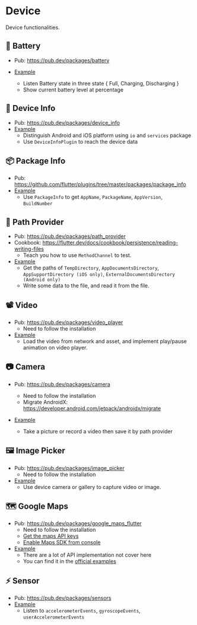# Device

Device functionalities.


## 🔋 Battery
* Pub: https://pub.dev/packages/battery

* [Example](lib/screen/battery_screen.dart)
  * Listen Battery state in three state { Full, Charging, Discharging }
  * Show current battery level at percentage



## 📱 Device Info

* Pub: https://pub.dev/packages/device_info
* [Example](lib/screen/info_screen.dart)
  * Distinguish Android and iOS platform using `io` and `services` package 
  * Use `DeviceInfoPlugin` to reach the device data



## 📦 Package Info

* Pub: https://github.com/flutter/plugins/tree/master/packages/package_info
* [Example](lib/screen/package_screen.dart)
  * Use `PackageInfo` to get `AppName`, `PackageName`, `AppVersion`, `BuildNumber`



## 💾 Path Provider

* Pub: https://pub.dev/packages/path_provider
* Cookbook: https://flutter.dev/docs/cookbook/persistence/reading-writing-files
  * Teach you how to use `MethodChannel` to test.
* [Example](lib/screen/path_provider_screen.dart)
  * Get the paths of `TempDirectory`, `AppDocumentsDirectory`, `AppSupportDirectory (iOS only)`, `ExternalDocumentsDirectory (Android only)`
  * Write some data to the file, and read it from the file.



## 📽️ Video

- Pub: https://pub.dev/packages/video_player
  - Need to follow the installation
- [Example](lib/screen/video_screen.dart)
  * Load the video from network and asset, and implement play/pause animation on video player.



## 📷 Camera

* Pub: https://pub.dev/packages/camera
  * Need to follow the installation
  * Migrate AndroidX: https://developer.android.com/jetpack/androidx/migrate


* [Example](lib/screen/camera_screen.dart)
  * Take a picture or record a video then save it by path provider



## 🖼️ Image Picker

* Pub: https://pub.dev/packages/image_picker
  * Need to follow the installation
* [Example](lib/screen/image_picker_screen.dart)
  * Use device camera or gallery to capture video or image.



## 🗺️ Google Maps

* Pub: https://pub.dev/packages/google_maps_flutter
  * Need to follow the installation
  * [Get the maps API keys](https://developers.google.com/maps/documentation/embed/get-api-key)
  * [Enable Maps SDK from console](https://console.developers.google.com)
* [Example](lib/screen/google_maps_screen.dart)
  * There are a lot of API implementation not cover here
  * You can find it in the [official examples](https://github.com/flutter/plugins/tree/master/packages/google_maps_flutter/example/lib)



## ⚡ Sensor

* Pub: https://pub.dev/packages/sensors
* [Example](lib/screen/sensor_screen.dart)
  * Listen to `accelerometerEvents`, `gyroscopeEvents`, `userAccelerometerEvents`